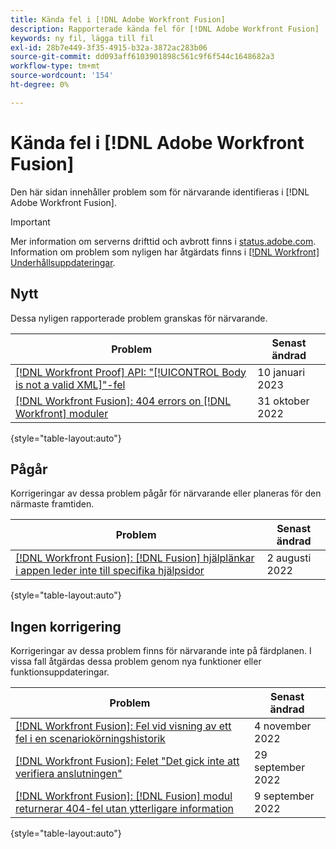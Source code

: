 ```yaml
---
title: Kända fel i [!DNL Adobe Workfront Fusion]
description: Rapporterade kända fel för [!DNL Adobe Workfront Fusion]
keywords: ny fil, lägga till fil
exl-id: 28b7e449-3f35-4915-b32a-3872ac283b06
source-git-commit: dd093aff6103901898c561c9f6f544c1648682a3
workflow-type: tm+mt
source-wordcount: '154'
ht-degree: 0%

---
```


# Kända fel i [!DNL Adobe Workfront Fusion]

Den här sidan innehåller problem som för närvarande identifieras i [!DNL Adobe Workfront Fusion].

>[!IMPORTANT]
>
>Mer information om serverns drifttid och avbrott finns i [status.adobe.com](https://status.adobe.com). Information om problem som nyligen har åtgärdats finns i [[!DNL Workfront] Underhållsuppdateringar](../maintenance/current-updates.md).

## Nytt

Dessa nyligen rapporterade problem granskas för närvarande.

| **Problem** | **Senast ändrad** |
| -----------------------------------------------------------------| ----------------- |
| [[!DNL Workfront Proof] API: &quot;[!UICONTROL Body is not a valid XML]&quot;-fel](known-issues-workfront-proof/proof-error-body-is-not-a-valid-xml.md) | 10 januari 2023 |
| [[!DNL Workfront Fusion]: 404 errors on [!DNL Workfront] moduler](known-issues-workfront-fusion/fusion-404-error-in-wf-module.md) | 31 oktober 2022 |

{style=&quot;table-layout:auto&quot;}


## Pågår

Korrigeringar av dessa problem pågår för närvarande eller planeras för den närmaste framtiden.

| **Problem** | **Senast ändrad** |
| -----------------------------------------------------------------| ----------------- |
| [[!DNL Workfront Fusion]: [!DNL Fusion] hjälplänkar i appen leder inte till specifika hjälpsidor](known-issues-workfront-fusion/help-links-in-modules-not-working.md) | 2 augusti 2022 |

{style=&quot;table-layout:auto&quot;}

## Ingen korrigering

Korrigeringar av dessa problem finns för närvarande inte på färdplanen. I vissa fall åtgärdas dessa problem genom nya funktioner eller funktionsuppdateringar.

| **Problem** | **Senast ändrad** |
| -----------------------------------------------------------------| ----------------- |
| [[!DNL Workfront Fusion]: Fel vid visning av ett fel i en scenariokörningshistorik](known-issues-workfront-fusion/fusion-enoent-error-when-viewing-error.md) | 4 november 2022 |
| [[!DNL Workfront Fusion]: Felet &quot;Det gick inte att verifiera anslutningen&quot;](known-issues-workfront-fusion/fusion-401-error-must-reauthenicate-connection.md) | 29 september 2022 |
| [[!DNL Workfront Fusion]: [!DNL Fusion] modul returnerar 404-fel utan ytterligare information](known-issues-workfront-fusion/fusion-404-error-no-description.md) | 9 september 2022 |

{style=&quot;table-layout:auto&quot;}
